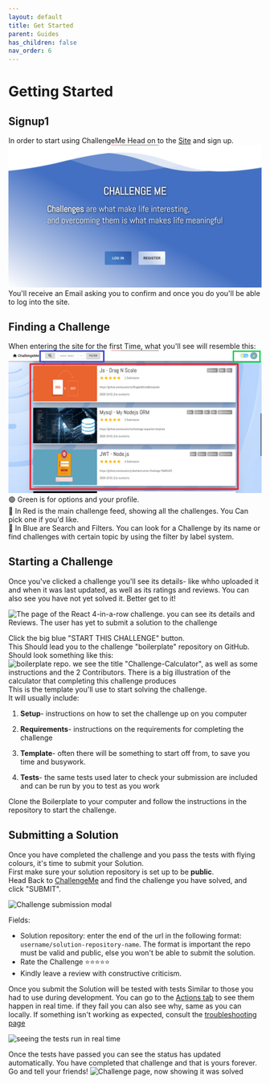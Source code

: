 ```yaml
---
layout: default
title: Get Started
parent: Guides
has_children: false
nav_order: 6
---
```

# Getting Started
## Signup1
In order to start using ChallengeMe
Head on to the [Site](http://34.123.35.48:8080/) and sign up. 
![ChallengeMe Signup-Login Page](../photos/ChallengeMe-Login.png) 
You'll receive an Email asking you to confirm and once you do you'll be able to log into the site.
## Finding a Challenge
When entering the site for the first Time, what you'll see will resemble this:
![ChallengeMe Home Page with coloured rectangles marking the different sections](../photos/main_page.png)
🟢 Green is for options and your profile.  
🔴 In Red is the main challenge feed, showing all the challenges.  You Can pick one if you'd like.  
🔵 In Blue are Search and Filters. You can look for a Challenge by its name or find challenges with certain topic by using the filter by label system.
## Starting a Challenge
Once you've clicked a challenge you'll see its details- like whho uploaded it and when it was last updated, as well as its ratings and reviews.
You can also see you have not yet solved it. Better get to it!  

![The page of the React 4-in-a-row challenge. you can see its details and Reviews. The user has yet to submit a solution to the challenge](https://raw.githubusercontent.com/david35008/Challengeme-Development/gh-pages/photos/challengePage.png)

Click the big blue "START THIS CHALLENGE" button.  
This Should lead you to the challenge "boilerplate" repository on GitHub. Should look something like this:
![boilerplate repo. we see the title "Challenge-Calculator", as well as some instructions and the 2 Contributors. There is a big illustration of the calculator that completing this challenge produces](https://raw.githubusercontent.com/david35008/Challengeme-Development/gh-pages/photos/boilerplate.png)
This is the template you'll use to start solving the challenge.  
It will usually include:
1. **Setup**- instructions on how to set the challenge up on you computer

1. **Requirements**- instructions on the requirements for completing the challenge

1.  **Template**- often there will be something to start off from, to save you time and busywork.

1.  **Tests**- the same tests used later to check your submission are included and can be run by you to test as you work  

Clone the Boilerplate to your computer and follow the instructions in the repository to start the challenge.
## Submitting a Solution
Once you have completed the challenge and you pass the tests with flying colours, it's time to submit your Solution.  
First make sure your solution repository is set up to be **public**.  
Head Back to [ChallengeMe](http://34.123.35.48:8080/) and find the challenge you have solved, and click "SUBMIT".

![Challenge submission modal](https://raw.githubusercontent.com/david35008/Challengeme-Development/gh-pages/photos/submit.png)

Fields:
- Solution repository: enter the end of the url in the following format: `username/solution-repository-name`.  The format is important the repo must be valid and public, else you won't be able to submit the solution.
- Rate the Challenge ⭐⭐⭐⭐⭐
- Kindly leave a review with constructive criticism.

Once you submit the Solution will be tested with tests Similar to those you had to use during development.  You can go to the [Actions tab](https://github.com/suvelocity/challengeme/actions) to see them happen in real time. if they fail you can also see why, same as you can locally.
If something isn't working as expected, consult the [troubleshooting page](pages/troubleshooting.md)
<!-- TODO -->

![seeing the tests run in real time](https://raw.githubusercontent.com/david35008/Challengeme-Development/gh-pages/photos/running_action.png)

Once the tests have passed you can see the status has updated automatically. 
You have completed that challenge and that is yours forever.  
Go and tell your friends!
![Challenge page, now showing it was solved](https://raw.githubusercontent.com/david35008/Challengeme-Development/gh-pages/photos/completed.png)